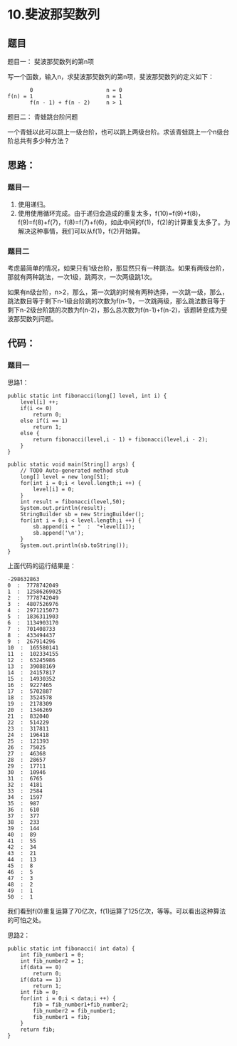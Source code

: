 # 10.斐波那契数列

## 题目

题目一： 斐波那契数列的第n项

写一个函数，输入n，求斐波那契数列的第n项，斐波那契数列的定义如下：

           0                       n = 0
    f(n) = 1                       n = 1
           f(n - 1) + f(n - 2)     n > 1


题目二： 青蛙跳台阶问题 

一个青蛙以此可以跳上一级台阶，也可以跳上两级台阶。求该青蛙跳上一个n级台阶总共有多少种方法？

## 思路：

### 题目一

1. 使用递归。
2. 使用使用循环完成。由于递归会造成的重复太多，f(10)=f(9)+f(8)，f(9)=f(8)+f(7)，f(8)=f(7)+f(6)，如此中间的f(1)，f(2)的计算重复太多了。为解决这种事情，我们可以从f(1)，f(2)开始算。

### 题目二

考虑最简单的情况，如果只有1级台阶，那显然只有一种跳法。如果有两级台阶，那就有两种跳法，一次1级，跳两次，一次两级跳1次。

如果有n级台阶，n>2，那么，第一次跳的时候有两种选择，一次跳一级，那么，跳法数目等于剩下n-1级台阶跳的次数为f(n-1)，一次跳两级，那么跳法数目等于剩下n-2级台阶跳的次数为f(n-2)，那么总次数为f(n-1)+f(n-2)，该题转变成为斐波那契数列问题。

## 代码：

### 题目一

思路1：

    public static int fibonacci(long[] level, int i) {
		level[i] ++;
		if(i <= 0)
			return 0;
		else if(i == 1)
			return 1;
		else {
			return fibonacci(level,i - 1) + fibonacci(level,i - 2);
		}
	}
	
	public static void main(String[] args) {
		// TODO Auto-generated method stub
		long[] level = new long[51];
		for(int i = 0;i < level.length;i ++) {
			level[i] = 0;
		}
		int result = fibonacci(level,50);
		System.out.println(result);
		StringBuilder sb = new StringBuilder();
		for(int i = 0;i < level.length;i ++) {
			sb.append(i + "  :  "+level[i]);
			sb.append('\n');
		}
		System.out.println(sb.toString());
	}

上面代码的运行结果是：

    -298632863
    0  :  7778742049
    1  :  12586269025
    2  :  7778742049
    3  :  4807526976
    4  :  2971215073
    5  :  1836311903
    6  :  1134903170
    7  :  701408733
    8  :  433494437
    9  :  267914296
    10  :  165580141
    11  :  102334155
    12  :  63245986
    13  :  39088169
    14  :  24157817
    15  :  14930352
    16  :  9227465
    17  :  5702887
    18  :  3524578
    19  :  2178309
    20  :  1346269
    21  :  832040
    22  :  514229
    23  :  317811
    24  :  196418
    25  :  121393
    26  :  75025
    27  :  46368
    28  :  28657
    29  :  17711
    30  :  10946
    31  :  6765
    32  :  4181
    33  :  2584
    34  :  1597
    35  :  987
    36  :  610
    37  :  377
    38  :  233
    39  :  144
    40  :  89
    41  :  55
    42  :  34
    43  :  21
    44  :  13
    45  :  8
    46  :  5
    47  :  3
    48  :  2
    49  :  1
    50  :  1

我们看到f(0)重复运算了70亿次，f(1)运算了125亿次，等等。可以看出这种算法的可怕之处。

思路2：

    public static int fibonacci( int data) {
		int fib_number1 = 0;
		int fib_number2 = 1;
		if(data == 0)
			return 0;
		if(data == 1)
			return 1;
		int fib = 0;
		for(int i = 0;i < data;i ++) {
			fib = fib_number1+fib_number2;
			fib_number2 = fib_number1;
			fib_number1 = fib;
		}
		return fib;
	}

